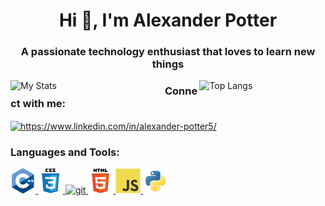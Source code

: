 <h1 align="center">Hi 👋, I'm Alexander Potter</h1>
<h3 align="center">A passionate technology enthusiast that loves to learn new things</h3>

<img alt = "My Stats" align = "left"  width = "49%" src = "https://github-readme-stats.vercel.app/api?username=alex-935&layout=compact"/>
<img alt = "Top Langs" align = "right"  width = "40%" src = "https://github-readme-stats.vercel.app/api/top-langs/?username=alex-935&layout=compact"/>
<h3 align="left">Connect with me:</h3>
<p align="left">
<a href="https://linkedin.com/in/alexander-potter5/" target="blank"><img align="center" src="https://raw.githubusercontent.com/rahuldkjain/github-profile-readme-generator/master/src/images/icons/Social/linked-in-alt.svg" alt="https://www.linkedin.com/in/alexander-potter5/" height="30" width="40" /></a>
</p>

<h3 align="left">Languages and Tools:</h3>
<p align="left"> <a href="https://www.w3schools.com/cpp/" target="_blank" rel="noreferrer"> <img src="https://raw.githubusercontent.com/devicons/devicon/master/icons/cplusplus/cplusplus-original.svg" alt="cplusplus" width="40" height="40"/> </a> <a href="https://www.w3schools.com/css/" target="_blank" rel="noreferrer"> <img src="https://raw.githubusercontent.com/devicons/devicon/master/icons/css3/css3-original-wordmark.svg" alt="css3" width="40" height="40"/> </a> <a href="https://git-scm.com/" target="_blank" rel="noreferrer"> <img src="https://www.vectorlogo.zone/logos/git-scm/git-scm-icon.svg" alt="git" width="40" height="40"/> </a> <a href="https://www.w3.org/html/" target="_blank" rel="noreferrer"> <img src="https://raw.githubusercontent.com/devicons/devicon/master/icons/html5/html5-original-wordmark.svg" alt="html5" width="40" height="40"/> </a> <a href="https://developer.mozilla.org/en-US/docs/Web/JavaScript" target="_blank" rel="noreferrer"> <img src="https://raw.githubusercontent.com/devicons/devicon/master/icons/javascript/javascript-original.svg" alt="javascript" width="40" height="40"/> </a> <a href="https://www.python.org" target="_blank" rel="noreferrer"> <img src="https://raw.githubusercontent.com/devicons/devicon/master/icons/python/python-original.svg" alt="python" width="40" height="40"/> </a> </p>

<!--
**Alex-935/Alex-935** is a ✨ _special_ ✨ repository because its `README.md` (this file) appears on your GitHub profile.

Here are some ideas to get you started:

- 🔭 I’m currently working on ...
- 🌱 I’m currently learning ...
- 👯 I’m looking to collaborate on ...
- 🤔 I’m looking for help with ...
- 💬 Ask me about ...
- 📫 How to reach me: ...
- 😄 Pronouns: ...
- ⚡ Fun fact: ...

- 🔭 I’m currently working on **DevOps and Data Science Coursera Courses**

- 🌱 I’m currently learning **Java**

- 🤝 I’m looking for help with **getting into the Technology Industry**

- 👨‍💻 All of my projects are available at [https://www.linkedin.com/in/alexander-potter5/](https://www.linkedin.com/in/alexander-potter5/)

- 📄 Know about my experiences: feel free to reach out

- ⚡ Fun fact **I have a degree in Computer Science, Mathematics and Economics**

[![Alex's GitHub stats](https://github-readme-stats.vercel.app/api?username=alex-935&layout=compact)](https://github.com/anuraghazra/github-readme-stats)
[![Top Langs](https://github-readme-stats.vercel.app/api/top-langs/?username=alex-935&layout=compact)](https://github.com/anuraghazra/github-readme-stats)
-->
